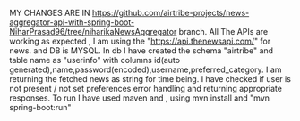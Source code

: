 MY CHANGES ARE IN https://github.com/airtribe-projects/news-aggregator-api-with-spring-boot-NiharPrasad96/tree/niharikaNewsAggregator branch.
All The APIs are working as expected , I am using the "https://api.thenewsapi.com/" for news. and DB is MYSQL.
In db I have created the schema "airtribe" and table name as "userinfo" with columns id(auto generated),name,password(encoded),username,preferred_category.
I am returning the fetched news as string for time being. 
I have checked if user is not present / not set preferences error handling and returning appropriate responses.
To run I have used maven and , using mvn install and "mvn spring-boot:run"
